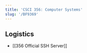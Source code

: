 ```yaml
---
title: 'CSCI 356: Computer Systems'
slug: '/BF9369'
---
```


## Logistics

- [[356 Official SSH Server]]